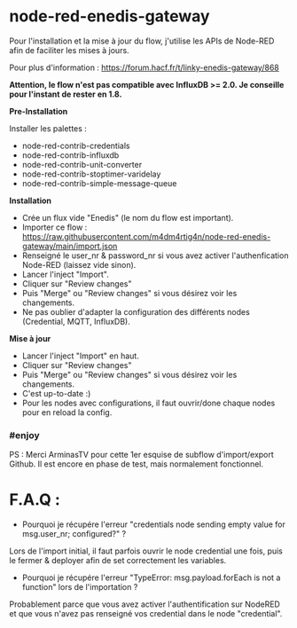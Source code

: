 # node-red-enedis-gateway

Pour l'installation et la mise à jour du flow, j'utilise les APIs de Node-RED afin de faciliter les mises à jours.

Pour plus d'information : https://forum.hacf.fr/t/linky-enedis-gateway/868

**Attention, le flow n'est pas compatible avec InfluxDB >= 2.0. Je conseille pour l'instant de rester en 1.8.**

**Pre-Installation**

Installer les palettes :
- node-red-contrib-credentials
- node-red-contrib-influxdb
- node-red-contrib-unit-converter
- node-red-contrib-stoptimer-varidelay
- node-red-contrib-simple-message-queue

**Installation**
- Crée un flux vide "Enedis" (le nom du flow est important).
- Importer ce flow : https://raw.githubusercontent.com/m4dm4rtig4n/node-red-enedis-gateway/main/import.json
- Renseigné le user_nr & password_nr si vous avez activer l'authenfication Node-RED (laissez vide sinon).
- Lancer l'inject "Import".
- Cliquer sur "Review changes"
- Puis "Merge" ou "Review changes" si vous désirez voir les changements.
- Ne pas oublier d'adapter la configuration des différents nodes (Credential, MQTT, InfluxDB).

**Mise à jour**
- Lancer l'inject "Import" en haut.
- Cliquer sur "Review changes"
- Puis "Merge" ou "Review changes" si vous désirez voir les changements.
- C'est up-to-date :)
- Pour les nodes avec configurations, il faut ouvrir/done chaque nodes pour en reload la config.

### #enjoy

PS : Merci ArminasTV pour cette 1er esquise de subflow d'import/export Github.
Il est encore en phase de test, mais normalement fonctionnel.

# F.A.Q :

* Pourquoi je récupére l'erreur "credentials node sending empty value for msg.user_nr; configured?" ?

Lors de l'import initial, il faut parfois ouvrir le node credential une fois, puis le fermer & deployer afin de set correctement
les variables.

* Pourquoi je récupére l'erreur "TypeError: msg.payload.forEach is not a function" lors de l'importation ?

Probablement parce que vous avez activer l'authentification sur NodeRED et que vous n'avez pas renseigné vos credential
dans le node "credential".
  